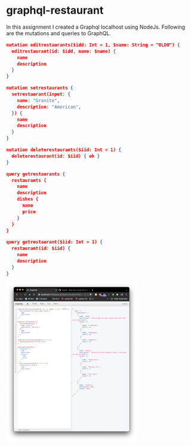 # graphql-restaurant

In this assignment I created a Graphql localhost using NodeJs. Following are the mutations and queries to GraphQL.


```JSON
mutation editrestaurants($idd: Int = 1, $name: String = "OLDO") {
  editrestaurant(id: $idd, name: $name) { 
    name 
    description
  } 
}
```

```JSON
mutation setrestaurants { 
  setrestaurant(input: { 
    name: "Granite", 
    description: "American",
  }) { 
    name
    description
  } 
}
```

```JSON
mutation deleterestaurants($iid: Int = 1) {
  deleterestaurant(id: $iid) { ok }
}
```

```JSON
query getrestaurants { 
  restaurants {
    name
    description
    dishes {
      name
      price
    }
  } 
} 
```

```JSON
query getrestaurant($iid: Int = 1) { 
  restaurant(id: $iid) { 
    name
    description
  }
}
```

<img src="img/graphql%20restaurant%20-%20jheser%20guzman.png" width="350" title="hover text">